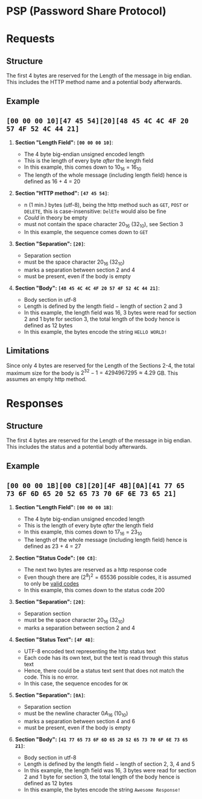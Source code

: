 # PSP (Password Share Protocol)

# Requests
## Structure
The first 4 bytes are reserved for the Length of the message in big endian.
This includes the HTTP method name and a potential body afterwards.

## Example
## `[00 00 00 10][47 45 54][20][48 45 4C 4C 4F 20 57 4F 52 4C 44 21]`

1. **Section "Length Field": `[00 00 00 10]`**:
    - The 4 byte big-endian unsigned encoded length
    - This is the length of every byte *after* the length field
    - In this example, this comes down to $10_{16}$ = $16_{10}$
    - The length of the whole message (including length field) hence is defined as 16 + 4 = 20

2. **Section "HTTP method": `[47 45 54]`**:
    - n (1 min.) bytes (utf-8), being the http method such as `GET`, `POST` or `DELETE`, this is case-insensitive: `DelETe` would also be fine
    - *Could* in theory be empty
    - must not contain the space character $20_{16}$ ($32_{10}$), see Section 3
    - In this example, the sequence comes down to `GET`

3. **Section "Separation": `[20]`**:
    - Separation section
    - must be the space character $20_{16}$ ($32_{10}$)
    - marks a separation between section 2 and 4
    - must be present, even if the body is empty

4. **Section "Body": `[48 45 4C 4C 4F 20 57 4F 52 4C 44 21]`**:
    - Body section in utf-8
    - Length is defined by the length field $-$ length of section 2 and 3
    - In this example, the length field was 16, 3 bytes were read for section 2 and 1 byte for section 3, the total length of the body hence is defined as 12 bytes
    - In this example, the bytes encode the string `HELLO WORLD!`

## Limitations
Since only 4 bytes are reserved for the Length of the Sections 2-4, the total maximum size for the body is $2^{32} - 1 = 4294967295 \approx 4.29$ GB. This assumes an empty http method.

# Responses
## Structure
The first 4 bytes are reserved for the Length of the message in big endian.
This includes the status and a potential body afterwards.

## Example
## `[00 00 00 1B][00 C8][20][4F 4B][0A][41 77 65 73 6F 6D 65 20 52 65 73 70 6F 6E 73 65 21]`

1. **Section "Length Field": `[00 00 00 1B]`**:
    - The 4 byte big-endian unsigned encoded length
    - This is the length of every byte *after* the length field
    - In this example, this comes down to $17_{16}$ = $23_{10}$
    - The length of the whole message (including length field) hence is defined as 23 + 4 = 27

2. **Section "Status Code": `[00 C8]`**:
    - The next two bytes are reserved as a http response code
    - Even though there are $(2^8)^2 = 65536$ possible codes, it is assumed to only be [valid codes](https://developer.mozilla.org/en-US/docs/Web/HTTP/Status)
    - In this example, this comes down to the status code 200

3. **Section "Separation": `[20]`**:
    - Separation section
    - must be the space character $20_{16}$ ($32_{10}$)
    - marks a separation between section 2 and 4

4. **Section "Status Text": `[4F 4B]`**:
    - UTF-8 encoded text representing the http status text
    - Each code has its own text, but the text is read through this status text
    - Hence, there could be a status text sent that does not match the code. This is no error.
    - In this case, the sequence encodes for `OK`

5. **Section "Separation": `[0A]`**:
    - Separation section
    - must be the newline character $0A_{16}$ ($10_{10}$) 
    - marks a separation between section 4 and 6
    - must be present, even if the body is empty

6. **Section "Body": `[41 77 65 73 6F 6D 65 20 52 65 73 70 6F 6E 73 65 21]`**:
    - Body section in utf-8
    - Length is defined by the length field $-$ length of section 2, 3, 4 and 5
    - In this example, the length field was 16, 3 bytes were read for section 2 and 1 byte for section 3, the total length of the body hence is defined as 12 bytes
    - In this example, the bytes encode the string `Awesome Response!`
